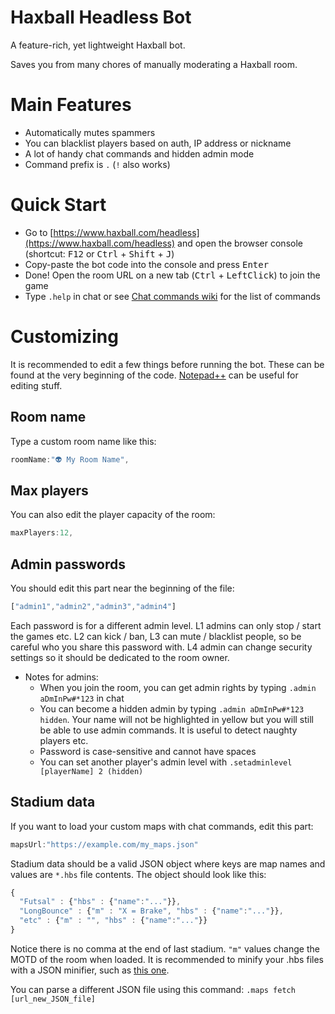# Haxball Headless Bot
A feature-rich, yet lightweight Haxball bot. 

Saves you from many chores of manually moderating a Haxball room.


# Main Features
- Automatically mutes spammers
- You can blacklist players based on auth, IP address or nickname
- A lot of handy chat commands and hidden admin mode
- Command prefix is `.` (`!` also works)


# Quick Start
- Go to [https://www.haxball.com/headless](https://www.haxball.com/headless) and open the browser console (shortcut: <kbd>F12</kbd> or <kbd>Ctrl</kbd> + <kbd>Shift</kbd> + <kbd>J</kbd>)
- Copy-paste the bot code into the console and press <kbd>Enter</kbd>
- Done! Open the room URL on a new tab (<kbd>Ctrl</kbd> + <kbd>LeftClick</kbd>) to join the game
- Type `.help` in chat or see [Chat commands wiki](https://github.com/uzayyli/Haxball-Headless-Bot/wiki/Chat-Commands) for the list of commands


# Customizing
It is recommended to edit a few things before running the bot. These can be found at the very beginning of the code. [Notepad++](https://notepad-plus-plus.org/) can be useful for editing stuff.
## Room name
Type a custom room name like this:
```javascript
roomName:"👽 My Room Name",
```

## Max players
You can also edit the player capacity of the room:
```javascript
maxPlayers:12,
```

## Admin passwords
You should edit this part near the beginning of the file:
```javascript
["admin1","admin2","admin3","admin4"]
```
Each password is for a different admin level. L1 admins can only stop / start the games etc. L2 can kick / ban, L3 can mute / blacklist people, so be careful who you share this password with. L4 admin can change security settings so it should be dedicated to the room owner.

* Notes for admins:
  * When you join the room, you can get admin rights by typing `.admin aDmInPw#*123` in chat
  * You can become a hidden admin by typing `.admin aDmInPw#*123 hidden`. Your name will not be highlighted in yellow but you will still be able to use admin commands. It is useful to detect naughty players etc.
  * Password is case-sensitive and cannot have spaces
  * You can set another player's admin level with `.setadminlevel [playerName] 2 (hidden)`

## Stadium data
If you want to load your custom maps with chat commands, edit this part:
```javascript
mapsUrl:"https://example.com/my_maps.json"
```
Stadium data should be a valid JSON object where keys are map names and values are `*.hbs` file contents. The object should look like this:
```javascript
{
  "Futsal" : {"hbs" : {"name":"..."}},
  "LongBounce" : {"m" : "X = Brake", "hbs" : {"name":"..."}},
  "etc" : {"m" : "", "hbs" : {"name":"..."}}
}
```
Notice there is no comma at the end of last stadium. `"m"` values change the MOTD of the room when loaded. It is recommended to minify your .hbs files with a JSON minifier, such as [this one](https://jsonformatter.org/json-minify).

You can parse a different JSON file using this command: `.maps fetch [url_new_JSON_file]`
